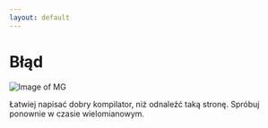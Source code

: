 ```yaml
---
layout: default
---
```


Błąd
===

![Image of MG](https://algosensors2007.im.pwr.wroc.pl/html/zdjecia/gebala-640.jpg)

Łatwiej napisać dobry kompilator, niż odnaleźć taką stronę. Spróbuj ponownie w czasie wielomianowym.
